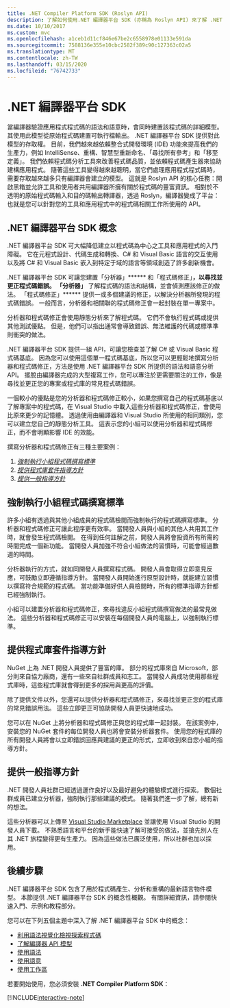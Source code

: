 ```yaml
---
title: .NET Compiler Platform SDK (Roslyn API)
description: 了解如何使用.NET 編譯器平台 SDK (亦稱為 Roslyn API) 來了解 .NET 程式碼、找出錯誤，並修正那些錯誤。
ms.date: 10/10/2017
ms.custom: mvc
ms.openlocfilehash: a1ceb1d11cf846e67be2c6558978e01133e591da
ms.sourcegitcommit: 7588136e355e10cbc2582f389c90c127363c02a5
ms.translationtype: MT
ms.contentlocale: zh-TW
ms.lasthandoff: 03/15/2020
ms.locfileid: "76742733"
---
```

# <a name="the-net-compiler-platform-sdk"></a>.NET 編譯器平台 SDK

當編譯器驗證應用程式程式碼的語法和語意時，會同時建置該程式碼的詳細模型。 其使用此模型從原始程式碼建置可執行檔輸出。 .NET 編譯器平台 SDK 提供對此模型的存取權。 目前，我們越來越依賴整合式開發環境 (IDE) 功能來提高我們的生產力，例如 IntelliSense、重構、智慧型重新命名、「尋找所有參考」和「移至定義」。 我們依賴程式碼分析工具來改善程式碼品質，並依賴程式碼產生器來協助建構應用程式。 隨著這些工具變得越來越聰明，當它們處理應用程式程式碼時，需要存取越來越多只有編譯器會建立的模型。 這就是 Roslyn API 的核心任務：開啟黑箱並允許工具和使用者共用編譯器所擁有關於程式碼的豐富資訊。
相對於不透明的原始程式碼輸入和目的碼輸出轉譯器，透過 Roslyn，編譯器變成了平台：也就是您可以針對您的工具和應用程式中的程式碼相關工作所使用的 API。

## <a name="net-compiler-platform-sdk-concepts"></a>.NET 編譯器平台 SDK 概念

.NET 編譯器平台 SDK 可大幅降低建立以程式碼為中心之工具和應用程式的入門障礙。 它在元程式設計、代碼生成和轉換、C# 和 Visual Basic 語言的交互使用以及將 C# 和 Visual Basic 嵌入到特定于域的語言等領域創造了許多創新機會。

.NET 編譯器平台 SDK 可讓您建置「分析器」****** 和「程式碼修正」******，以尋找並更正程式碼錯誤。 「分析器」****** 了解程式碼的語法和結構，並會偵測應該修正的做法。 「程式碼修正」****** 提供一或多個建議的修正，以解決分析器所發現的程式碼錯誤。 一般而言，分析器和相關聯的程式碼修正會一起封裝在單一專案中。

分析器和程式碼修正會使用靜態分析來了解程式碼。 它們不會執行程式碼或提供其他測試優點。 但是，他們可以指出通常會導致錯誤、無法維護的代碼或標準準則衝突的做法。

.NET 編譯器平台 SDK 提供一組 API，可讓您檢查並了解 C# 或 Visual Basic 程式碼基底。 因為您可以使用這個單一程式碼基底，所以您可以更輕鬆地撰寫分析器和程式碼修正，方法是使用 .NET 編譯器平台 SDK 所提供的語法和語意分析 API。 擺脫由編譯器完成的大型複寫工作，您可以專注於更需要關注的工作，像是尋找並更正您的專案或程式庫的常見程式碼錯誤。

一個較小的優點是您的分析器和程式碼修正較小，如果您撰寫自己的程式碼基底以了解專案中的程式碼，在 Visual Studio 中載入這些分析器和程式碼修正，會使用比原來更少的記憶體。 透過使用由編譯器和 Visual Studio 所使用的相同類別，您可以建立您自己的靜態分析工具。 這表示您的小組可以使用分析器和程式碼修正，而不會明顯影響 IDE 的效能。

撰寫分析器和程式碼修正有三種主要案例：

1. [*強制執行小組程式碼撰寫標準*](#enforce-team-coding-standards)
1. [*提供程式庫套件指導方針*](#provide-guidance-with-library-packages)
1. [*提供一般指導方針*](#provide-general-guidance)

## <a name="enforce-team-coding-standards"></a>強制執行小組程式碼撰寫標準

許多小組有透過與其他小組成員的程式碼檢閱而強制執行的程式碼撰寫標準。 分析器和程式碼修正可讓此程序更有效率。 當開發人員與小組的其他人共用其工作時，就會發生程式碼檢閱。 在得到任何註解之前，開發人員將會投資所有所需的時間完成一個新功能。 當開發人員加強不符合小組做法的習慣時，可能會經過數週的時間。

分析器執行的方式，就如同開發人員撰寫程式碼。 開發人員會取得立即意見反應，可鼓勵立即遵循指導方針。 當開發人員開始進行原型設計時，就能建立習慣以撰寫符合規範的程式碼。 當功能準備好供人員檢閱時，所有的標準指導方針都已經強制執行。

小組可以建置分析器和程式碼修正，來尋找違反小組程式碼撰寫做法的最常見做法。 這些分析器和程式碼修正可以安裝在每個開發人員的電腦上，以強制執行標準。

## <a name="provide-guidance-with-library-packages"></a>提供程式庫套件指導方針

NuGet 上為 .NET 開發人員提供了豐富的庫。
部分的程式庫來自 Microsoft，部分則來自協力廠商，還有一些來自社群成員和志工。 當開發人員成功使用那些程式庫時，這些程式庫就會得到更多的採用與更高的評價。

除了提供文件以外，您還可以提供分析器和程式碼修正，來尋找並更正您的程式庫的常見錯誤用法。 這些立即更正可協助開發人員更快速地成功。

您可以在 NuGet 上將分析器和程式碼修正與您的程式庫一起封裝。 在該案例中，安裝您的 NuGet 套件的每位開發人員也將會安裝分析器套件。 使用您的程式庫的所有開發人員將會以立即錯誤回應與建議的更正的形式，立即收到來自您小組的指導方針。

## <a name="provide-general-guidance"></a>提供一般指導方針

.NET 開發人員社群已經透過運作良好以及最好避免的體驗模式進行探索。 數個社群成員已建立分析器，強制執行那些建議的模式。 隨著我們進一步了解，總有新的想法。

這些分析器可以上傳至 [Visual Studio Marketplace](https://marketplace.visualstudio.com/vs) 並讓使用 Visual Studio 的開發人員下載。 不熟悉語言和平台的新手能快速了解可接受的做法，並搶先別人在其 .NET 旅程變得更有生產力。 因為這些做法已廣泛使用，所以社群也加以採用。

## <a name="next-steps"></a>後續步驟

.NET 編譯器平台 SDK 包含了用於程式碼產生、分析和重構的最新語言物件模型。 本節提供 .NET 編譯器平台 SDK 的概念性概觀。 有關詳細資訊，請參閱快速入門、示例和教程部分。

您可以在下列五個主題中深入了解 .NET 編譯器平台 SDK 中的概念：

- [利用語法視覺化檢視探索程式碼](syntax-visualizer.md)
- [了解編譯器 API 模型](compiler-api-model.md)
- [使用語法](work-with-syntax.md)
- [使用語意](work-with-semantics.md)
- [使用工作區](work-with-workspace.md)

若要開始使用，您必須安裝 **.NET Compiler Platform SDK**：

[!INCLUDE[interactive-note](~/includes/roslyn-installation.md)]

<!--

Turn this on as more of the conceptual content is in place:
- Try the [Quickstarts](quickstart/index.md) to create your first tutorial.
- Experiment with one of the [Tutorials](tutorials/index.md).
- Explore the [Samples](samples/index.md) to see some simple analyzers.
- Read the [Concepts](concepts/index.md) to understand the ideas behind analyzers and code fixes.

-->

